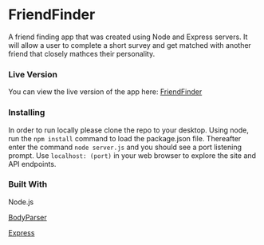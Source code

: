 # FriendFinder

A friend finding app that was created using Node and Express servers. It will allow a user to complete a short survey and get matched with another friend that closely mathces their personality. 

### Live Version

You can view the live version of the app here:
[FriendFinder](https://still-citadel-64255.herokuapp.com/)

### Installing
In order to run locally please clone the repo to your desktop. Using node, run the `npm install` command to load the package.json file. Thereafter enter the command `node server.js` and you should see a port listening prompt. Use `localhost: (port)` in your web browser to explore the site and API endpoints. 

### Built With
Node.js

[BodyParser](https://www.npmjs.com/package/inquirer)

[Express](https://www.npmjs.com/package/express)




